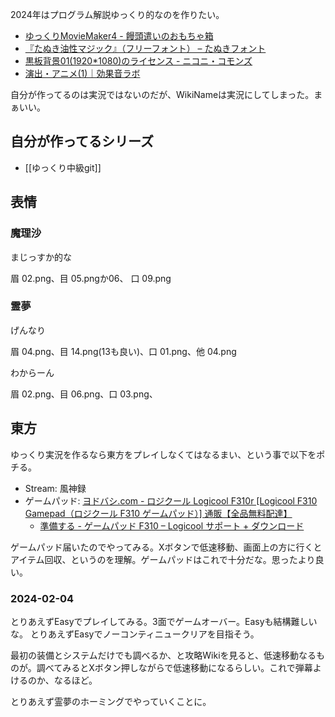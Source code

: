 2024年はプログラム解説ゆっくり的なのを作りたい。

- [ゆっくりMovieMaker4 - 饅頭遣いのおもちゃ箱](https://manjubox.net/ymm4/)
- [『たぬき油性マジック』（フリーフォント） – たぬきフォント](https://tanukifont.com/tanuki-permanent-marker/)
- [黒板背景01(1920*1080)のライセンス - ニコニ・コモンズ](https://commons.nicovideo.jp/works/agreement/nc311209)
- [演出・アニメ(1)｜効果音ラボ](https://soundeffect-lab.info/sound/anime/)

自分が作ってるのは実況ではないのだが、WikiNameは実況にしてしまった。まぁいい。

## 自分が作ってるシリーズ

- [[ゆっくり中級git]]

## 表情

### 魔理沙 

まじっすか的な

眉 02.png、目 05.pngか06、 口 09.png

### 霊夢

げんなり

眉 04.png、目 14.png(13も良い)、口 01.png、他 04.png

わからーん

眉 02.png、目 06.png、口 03.png、

## 東方

ゆっくり実況を作るなら東方をプレイしなくてはなるまい、という事で以下をポチる。

- Stream: 風神録
- ゲームパッド: [ヨドバシ.com - ロジクール Logicool F310r [Logicool F310 Gamepad（ロジクール F310 ゲームパッド）] 通販【全品無料配達】](https://www.yodobashi.com/product-detail/100000001001732201/)
  - [準備する - ゲームパッド F310 – Logicool サポート + ダウンロード](https://support.logi.com/hc/ja/articles/360024326793)

ゲームパッド届いたのでやってみる。Xボタンで低速移動、画面上の方に行くとアイテム回収、というのを理解。ゲームパッドはこれで十分だな。思ったより良い。

### 2024-02-04

とりあえずEasyでプレイしてみる。3面でゲームオーバー。Easyも結構難しいな。
とりあえずEasyでノーコンティニュークリアを目指そう。

最初の装備とシステムだけでも調べるか、と攻略Wikiを見ると、低速移動なるものが。調べてみるとXボタン押しながらで低速移動になるらしい。これで弾幕よけるのか、なるほど。

とりあえず霊夢のホーミングでやっていくことに。